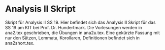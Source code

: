 # Analysis II Skript
Skript für Analysis II SS 19.
Hier befindet sich das Analysis II Skript für das SS 19 am KIT bei Prof. Dr. Hundertmark.
Die Vorlesungen werden in ana2.tex geschrieben, die Übungen in ana2u.tex.
Eine gekürzte Fassung mit nur den Sätzen, Lemmata, Korollaren, Definitionen befindet sich in ana2short.tex.

